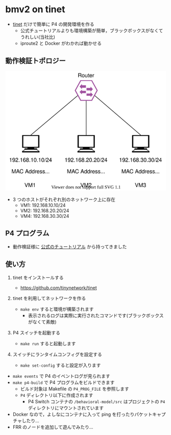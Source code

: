 # bmv2 on tinet

- [tinet](https://github.com/tinynetwork/tinet) だけで簡単に P4 の開発環境を作る
    - 公式チュートリアルよりも環境構築が簡単，ブラックボックスがなくてうれしい(当社比)
    - iproute2 と Docker がわかれば動かせる

## 動作検証トポロジー
![トポロジー図](topo/topo.svg)
- 3 つのホストがそれぞれ別のネットワーク上に存在
    - VM1: 192.168.10.10/24
    - VM2: 192.168.20.20/24
    - VM4: 192.168.30.30/24

## P4 プログラム
- 動作検証様に [公式のチュートリアル](https://github.com/p4lang/tutorials/blob/master/exercises/basic/solution/basic.p4) から持ってきました

## 使い方
1. tinet をインストールする
    - https://github.com/tinynetwork/tinet

2. tinet を利用してネットワークを作る
    - `make env` すると環境が構築されます
        - 表示されるログは実際に実行されたコマンドです(ブラックボックスがなくて素敵)

3. P4 スイッチを起動する
    - `make run` すると起動します

4. スイッチにランタイムコンフィグを設定する
    - `make set-config` すると設定が入ります

- `make events` で P4 のイベントログが見られます
- `make p4-build` で P4 プログラムをビルドできます
    - ビルド対象は Makefile の `P4_PROG_FILE` を参照します
    - `P4` ディレクトリ以下に作成されます
        - P4 Switch コンテナの `/behavioral-model/src` はプロジェクトの `P4` ディレクトリにマウントされています
- Docker なので，よしなにコンテナに入って ping を打ったりパケットキャプチャしたり...
- FRR のノードを追加して遊んでみたり...
